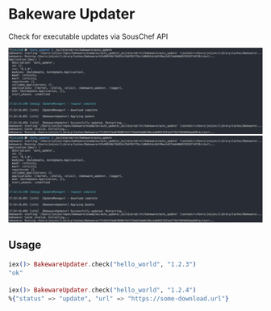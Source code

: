 # Bakeware Updater

Check for executable updates via SousChef API

![screenshot0](assets/screenshot0.png)
![screenshot1](assets/screenshot0.png)

## Usage

```elixir
iex()> BakewareUpdater.check("hello_world", "1.2.3")
"ok"

iex()> BakewareUpdater.check("hello_world", "1.2.4")
%{"status" => "update", "url" => "https://some-download.url"}
```
